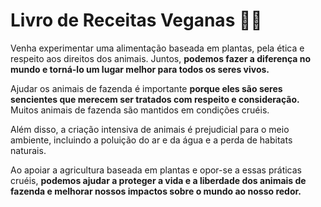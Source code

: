 # Livro de Receitas Veganas :woman_cook:

Venha experimentar uma alimentação baseada em plantas, pela ética e respeito aos direitos dos animais. Juntos, **podemos fazer a diferença no mundo e torná-lo um lugar melhor para todos os seres vivos.**

Ajudar os animais de fazenda é importante **porque eles são seres sencientes que merecem ser tratados com respeito e consideração.** Muitos animais de fazenda são mantidos em condições cruéis.

Além disso, a criação intensiva de animais é prejudicial para o meio ambiente, incluindo a poluição do ar e da água e a perda de habitats naturais.

Ao apoiar a agricultura baseada em plantas e opor-se a essas práticas cruéis, **podemos ajudar a proteger a vida e a liberdade dos animais de fazenda e melhorar nossos impactos sobre o mundo ao nosso redor.**

